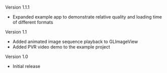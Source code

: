 Version 1.1.1

- Expanded example app to demonstrate relative quality and loading time of different formats

Version 1.1

- Added animated image sequence playback to GLImageView
- Added PVR video demo to the example project

Version 1.0

- Initial release